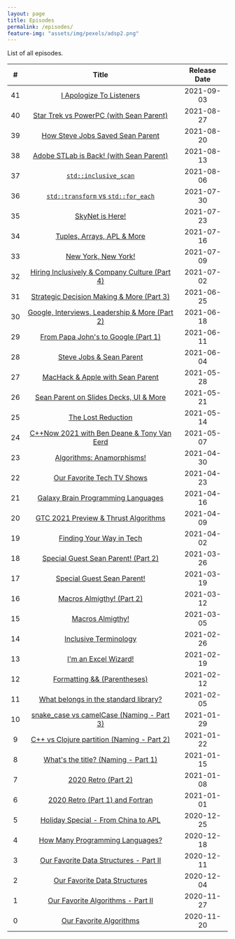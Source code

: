 ```yaml
---
layout: page
title: Episodes
permalink: /episodes/
feature-img: "assets/img/pexels/adsp2.png"
---
```


List of all episodes.

|   #   |                                                  Title                                                  | Release Date |
| :---: | :-----------------------------------------------------------------------------------------------------: | :----------: |
|  41   |            [I Apologize To Listeners](https://adspthepodcast.com/2021/09/03/Episode-41.html)            |  2021-09-03  |
|  40   |    [Star Trek vs PowerPC (with Sean Parent)](https://adspthepodcast.com/2021/08/27/Episode-40.html)     |  2021-08-27  |
|  39   |        [How Steve Jobs Saved Sean Parent](https://adspthepodcast.com/2021/08/20/Episode-39.html)        |  2021-08-20  |
|  38   |    [Adobe STLab is Back! (with Sean Parent)](https://adspthepodcast.com/2021/08/13/Episode-38.html)     |  2021-08-13  |
|  37   |             [`std::inclusive_scan`](https://adspthepodcast.com/2021/08/06/Episode-37.html)              |  2021-08-06  |
|  36   |      [`std::transform` vs `std::for_each`](https://adspthepodcast.com/2021/07/30/Episode-36.html)       |  2021-07-30  |
|  35   |                [SkyNet is Here!](https://adspthepodcast.com/2021/07/23/Episode-35.html)                 |  2021-07-23  |
|  34   |           [Tuples, Arrays, APL & More](https://adspthepodcast.com/2021/07/16/Episode-34.html)           |  2021-07-16  |
|  33   |              [New York, New York!](https://adspthepodcast.com/2021/07/09/Episode-33.html)               |  2021-07-09  |
|  32   | [Hiring Inclusively & Company Culture (Part 4)](https://adspthepodcast.com/2021/07/02/Episode-32.html)  |  2021-07-02  |
|  31   |   [Strategic Decision Making & More (Part 3)](https://adspthepodcast.com/2021/06/25/Episode-31.html)    |  2021-06-25  |
|  30   | [Google, Interviews, Leadership & More (Part 2)](https://adspthepodcast.com/2021/06/18/Episode-30.html) |  2021-06-18  |
|  29   |      [From Papa John's to Google (Part 1)](https://adspthepodcast.com/2021/06/11/Episode-29.html)       |  2021-06-11  |
|  28   |            [Steve Jobs & Sean Parent](https://adspthepodcast.com/2021/06/04/Episode-28.html)            |  2021-06-04  |
|  27   |        [MacHack & Apple with Sean Parent](https://adspthepodcast.com/2021/05/28/Episode-27.html)        |  2021-05-28  |
|  26   |     [Sean Parent on Slides Decks, UI & More](https://adspthepodcast.com/2021/05/21/Episode-26.html)     |  2021-05-21  |
|  25   |               [The Lost Reduction](https://adspthepodcast.com/2021/05/14/Episode-25.html)               |  2021-05-14  |
|  24   |   [C++Now 2021 with Ben Deane & Tony Van Eerd](https://adspthepodcast.com/2021/05/07/Episode-24.html)   |  2021-05-07  |
|  23   |           [Algorithms: Anamorphisms!](https://adspthepodcast.com/2021/04/30/Episode-23.html)            |  2021-04-30  |
|  22   |           [Our Favorite Tech TV Shows](https://adspthepodcast.com/2021/04/23/Episode-22.html)           |  2021-04-23  |
|  21   |       [Galaxy Brain Programming Languages](https://adspthepodcast.com/2021/04/16/Episode-21.html)       |  2021-04-16  |
|  20   |      [GTC 2021 Preview & Thrust Algorithms](https://adspthepodcast.com/2021/04/09/Episode-20.html)      |  2021-04-09  |
|  19   |            [Finding Your Way in Tech](https://adspthepodcast.com/2021/04/02/Episode-19.html)            |  2021-04-02  |
|  18   |      [Special Guest Sean Parent! (Part 2)](https://adspthepodcast.com/2021/03/26/Episode-18.html)       |  2021-03-26  |
|  17   |           [Special Guest Sean Parent!](https://adspthepodcast.com/2021/03/19/Episode-17.html)           |  2021-03-19  |
|  16   |           [Macros Almigthy! (Part 2)](https://adspthepodcast.com/2021/03/12/Episode-16.html)            |  2021-03-12  |
|  15   |                [Macros Almigthy!](https://adspthepodcast.com/2021/03/05/Episode-15.html)                |  2021-03-05  |
|  14   |             [Inclusive Terminology](https://adspthepodcast.com/2021/02/26/Episode-14.html)              |  2021-02-26  |
|  13   |              [I'm an Excel Wizard!](https://adspthepodcast.com/2021/02/19/Episode-13.html)              |  2021-02-19  |
|  12   |          [Formatting && (Parentheses)](https://adspthepodcast.com/2021/02/12/Episode-12.html)           |  2021-02-12  |
|  11   |     [What belongs in the standard library?](https://adspthepodcast.com/2021/02/05/Episode-11.html)      |  2021-02-05  |
|  10   |   [snake_case vs camelCase (Naming - Part 3)](https://adspthepodcast.com/2021/01/29/Episode-10.html)    |  2021-01-29  |
|   9   |   [C++ vs Clojure partition (Naming - Part 2)](https://adspthepodcast.com/2021/01/22/Episode-9.html)    |  2021-01-22  |
|   8   |       [What's the title? (Naming - Part 1)](https://adspthepodcast.com/2021/01/15/Episode-8.html)       |  2021-01-15  |
|   7   |               [2020 Retro (Part 2)](https://adspthepodcast.com/2021/01/08/Episode-7.html)               |  2021-01-08  |
|   6   |         [2020 Retro (Part 1) and Fortran](https://adspthepodcast.com/2021/01/01/Episode-6.html)         |  2021-01-01  |
|   5   |       [Holiday Special - From China to APL](https://adspthepodcast.com/2020/12/25/Episode-5.html)       |  2020-12-25  |
|   4   |         [How Many Programming Languages?](https://adspthepodcast.com/2020/12/18/Episode-4.html)         |  2020-12-18  |
|   3   |     [Our Favorite Data Structures - Part II](https://adspthepodcast.com/2020/12/11/Episode-3.html)      |  2020-12-11  |
|   2   |          [Our Favorite Data Structures](https://adspthepodcast.com/2020/12/04/Episode-2.html)           |  2020-12-04  |
|   1   |        [Our Favorite Algorithms - Part II](https://adspthepodcast.com/2020/11/27/Episode-1.html)        |  2020-11-27  |
|   0   |             [Our Favorite Algorithms](https://adspthepodcast.com/2020/11/20/Episode-0.html)             |  2020-11-20  |
